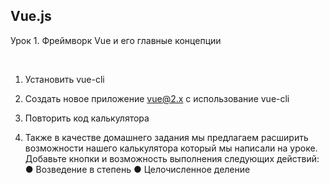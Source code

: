 ## Vue.js

Урок 1. Фреймворк Vue и его главные концепции

<br>

1. Установить vue-cli

2. Создать новое приложение vue@2.x c использование vue-cli

3. Повторить код калькулятора

4. Также в качестве домашнего задания мы предлагаем расширить возможности нашего
   калькулятора который мы написали на уроке. Добавьте кнопки и возможность 
   выполнения следующих действий:
   ● Возведение в степень
   ● Целочисленное деление